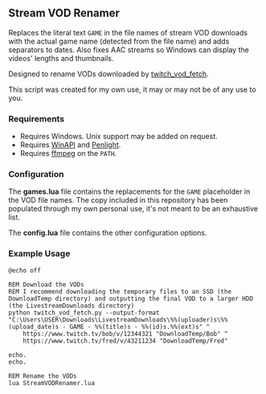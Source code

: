 ## Stream VOD Renamer

Replaces the literal text `GAME` in the file names of stream VOD downloads with the actual game name (detected from the file name) and adds separators to dates. Also fixes AAC streams so Windows can display the videos' lengths and thumbnails.

Designed to rename VODs downloaded by [twitch_vod_fetch](https://github.com/Choonster/twitch_vod_fetch).

This script was created for my own use, it may or may not be of any use to you.

### Requirements

- Requires Windows. Unix support may be added on request.
- Requires [WinAPI](https://github.com/stevedonovan/winapi) and [Penlight](https://github.com/stevedonovan/Penlight).
- Requires [ffmpeg](https://ffmpeg.org/) on the `PATH`.

### Configuration
The **games.lua** file contains the replacements for the `GAME` placeholder in the VOD file names.
The copy included in this repository has been populated through my own personal use, it's not meant to be an exhaustive list.

The **config.lua** file contains the other configuration options.


### Example Usage
```batch
@echo off

REM Download the VODs
REM I recommend downloading the temporary files to an SSD (the DownloadTemp directory) and outputting the final VOD to a larger HDD (the LivestreamDownloads directory)
python twitch_vod_fetch.py --output-format "C:\Users\USER\Downloads\LivestreamDownloads\%%(uploader)s\%%(upload_date)s - GAME - %%(title)s - %%(id)s.%%(ext)s" ^
	https://www.twitch.tv/bob/v/12344321 "DownloadTemp/Bob" ^
	https://www.twitch.tv/fred/v/43211234 "DownloadTemp/Fred"

echo.
echo.

REM Rename the VODs
lua StreamVODRenamer.lua
```
